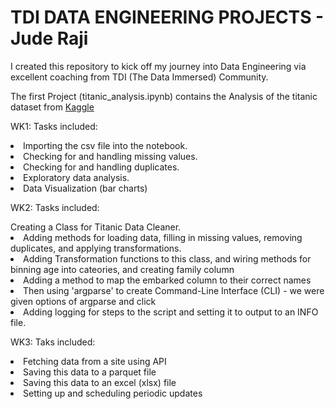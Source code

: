 <h1>TDI DATA ENGINEERING PROJECTS - Jude Raji</h1>
<p>I created this repository to kick off my journey into Data Engineering via excellent coaching from TDI (The Data Immersed) Community.</p>
<p>The first Project (titanic_analysis.ipynb) contains the Analysis of the titanic dataset from <a href="https://www.kaggle.com/datasets/brendan45774/test-file">Kaggle</a></p>
<p>WK1: Tasks included:</p>
<li> Importing the csv file into the notebook.</li>
<li> Checking for and handling missing values.</li>
<li> Checking for and handling duplicates.</li>
<li> Exploratory data analysis.</li>
<li> Data Visualization (bar charts)</li>
<P> </P>
<P>WK2: Tasks included:</P>
<l1> Creating a Class for Titanic Data Cleaner.</l1>
<li> Adding methods for loading data, filling in missing values, removing duplicates, and applying transformations.</li>
<li> Adding Transformation functions to this class, and wiring methods for binning age into cateories, and creating family column</li>
<li> Adding a method to map the embarked column to their correct names</li>
<li> Then using 'argparse' to create Command-Line Interface (CLI) - we were given options of argparse and click</li>
<li> Adding logging for steps to the script and setting it to output to an INFO file.</li>
<p> </p>
<p>WK3: Taks included:</p>
<li> Fetching data from a site using API</li>
<li> Saving this data to a parquet file</li>
<li> Saving this data to an excel (xlsx) file</li>
<li> Setting up and scheduling periodic updates</li>
